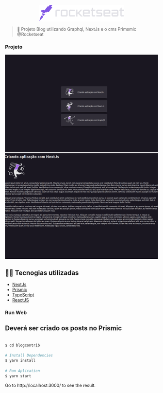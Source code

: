 <p align="center">
   <img src="./.github/rocketseat.svg" alt="Rocketseat" width="280"/>
</p>

> :rocket: Projeto Blog utilizando Graphql, NextJs e o cms Primsmic @Rocketseat

### Projeto 

<div>
    <img src="./.github/tela1.png">
    <img src="./.github/telaPost.png">
</div>

## 👨‍💻️ Tecnogias utilizadas

- [NextJs](https://nextjs.org/)
- [Prismic](https://prismic.io/)
- [TypeScript](https://www.typescriptlang.org/)
- [ReactJS](https://reactjs.org/)

### Run Web

## Deverá ser criado os posts no Prismic

```bash

$ cd blogcontrib

# Install Dependencies
$ yarn install

# Run Aplication
$ yarn start
```
Go to http://localhost:3000/ to see the result.
